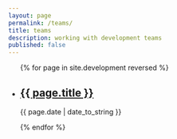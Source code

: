 ```yaml
---
layout: page
permalink: /teams/
title: teams
description: working with development teams
published: false
---
```

<ul class="post-list">
{% for page in site.development reversed %}
    <li>
        <h2><a class="agile-title" href="{{ page.url | prepend: site.baseurl }}">{{ page.title }}</a></h2>
        <p class="post-meta">{{ page.date | date_to_string }}</p>
    </li>
{% endfor %}
</ul>